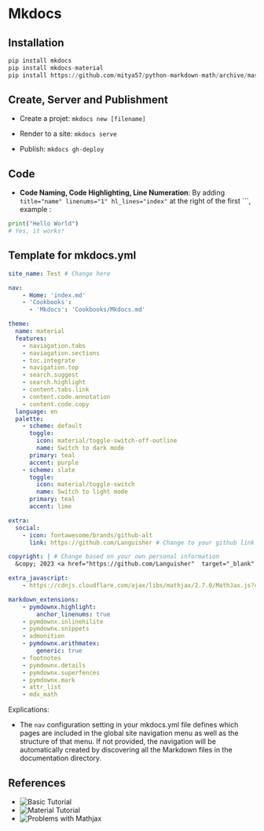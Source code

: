 # Mkdocs

## Installation

```python
pip install mkdocs
pip install mkdocs-material
pip install https://github.com/mitya57/python-markdown-math/archive/master.zip`
```

## Create, Server and Publishment
- Create a projet: `mkdocs new [filename]`

- Render to a site: `mkdocs serve`

- Publish: `mkdocs gh-deploy`


## Code

- **Code Naming, Code Highlighting, Line Numeration**: By adding `title="name" linenums="1" hl_lines="index"` at the right of the first ```, example : 

```py title="first.py" linenums="1" hl_lines="2"
print("Hello World")
# Yes, it works!
```

## Template for mkdocs.yml
```yaml
site_name: Test # Change here

nav:
    - Home: 'index.md'
    - 'Cookbooks': 
      - 'Mkdocs': 'Cookbooks/Mkdocs.md'

theme: 
  name: material
  features:
    - naviagation.tabs
    - naviagation.sections
    - toc.integrate
    - navigation.top
    - search.suggest
    - search.highlight
    - content.tabs.link
    - content.code.annotation
    - content.code.copy
  language: en
  palette:
    - scheme: default
      toggle:
        icon: material/toggle-switch-off-outline
        name: Switch to dark mode
      primary: teal
      accent: purple
    - scheme: slate
      toggle:
        icon: material/toggle-switch
        name: Switch to light mode
      primary: teal
      accent: lime

extra:
  social:
    - icon: fontawesome/brands/github-alt
      link: https://github.com/Languisher # Change to your github link

copyright: | # Change based on your own personal information
  &copy; 2023 <a href="https://github.com/Languisher"  target="_blank" rel="noopener">Brandon Lin</a>

extra_javascript: 
    - https://cdnjs.cloudflare.com/ajax/libs/mathjax/2.7.0/MathJax.js?config=TeX-AMS-MML_HTMLorMML

markdown_extensions:
    - pymdownx.highlight:
        anchor_linenums: true
    - pymdownx.inlinehilite
    - pymdownx.snippets
    - admonition
    - pymdownx.arithmatex:
        generic: true
    - footnotes
    - pymdownx.details
    - pymdownx.superfences
    - pymdownx.mark
    - attr_list
    - mdx_math
```

Explications:

- The `nav` configuration setting in your mkdocs.yml file defines which pages are included in the global site navigation menu as well as the structure of that menu. If not provided, the navigation will be automatically created by discovering all the Markdown files in the documentation directory.



## References
- ![Basic Tutorial](https://www.mkdocs.org/user-guide/)
- ![Material Tutorial](https://www.youtube.com/watch?v=Q-YA_dA8C20)
- ![Problems with Mathjax](https://stackoverflow.com/questions/27882261/mkdocs-and-mathjax)
  